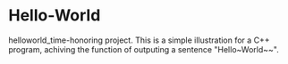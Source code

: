 # Hello-World
helloworld_time-honoring project.
This is a simple illustration for a C++ program, achiving the function of outputing a sentence "Hello~World~~".
